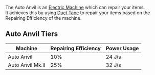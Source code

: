 The Auto Anvil is an [Electric Machine](https://github.com/Slimefun/Slimefun4/wiki/Electric-Machines) which can repair your items.  
It achieves this by using [Duct Tape](https://github.com/Slimefun/Slimefun4/wiki/Duct-Tape) to repair your items based on the Repairing Efficiency of the machine.

## Auto Anvil Tiers

| Machine | Repairing Efficiency | Power Usage |
|-----|----|----|
| Auto Anvil | 10% | 24 J/s |
| Auto Anvil Mk.II | 25% | 32 J/s|